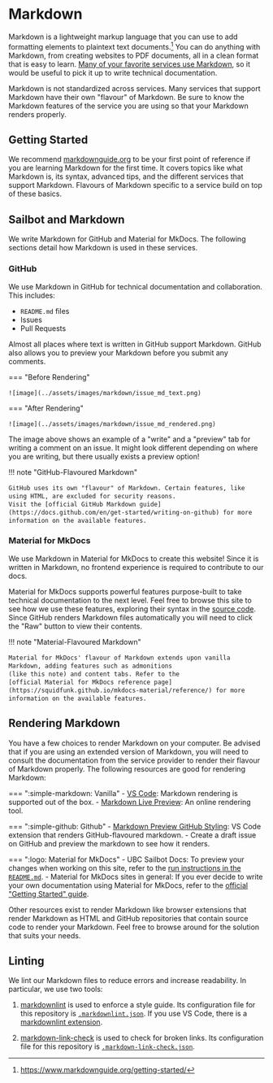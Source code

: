 # Markdown

Markdown is a lightweight markup language that you can use to add formatting elements to plaintext text documents.[^1]
You can do anything with Markdown, from creating websites to PDF documents, all in a clean format that is easy to
learn. [Many of your favorite services use Markdown](https://www.markdownguide.org/tools/), so it would be useful
to pick it up to write technical documentation.

Markdown is not standardized across services. Many services that support Markdown have their
own "flavour" of Markdown. Be sure to know the Markdown features of the service
you are using so that your Markdown renders properly.

## Getting Started

We recommend [markdownguide.org](https://www.markdownguide.org/) to be your first point of reference if you are learning
Markdown for the first time. It covers topics like what Markdown is, its syntax, advanced tips, and the different
services that support Markdown. Flavours of Markdown specific to a service build on top of these basics.

## Sailbot and Markdown

We write Markdown for GitHub and Material for MkDocs. The following sections
detail how Markdown is used in these services.

### GitHub

We use Markdown in GitHub for technical documentation and collaboration. This includes:

- `README.md` files
- Issues
- Pull Requests

Almost all places where text is written in GitHub support Markdown. GitHub also allows you to preview
your Markdown before you submit any comments.

=== "Before Rendering"

    ![image](../assets/images/markdown/issue_md_text.png)

=== "After Rendering"

    ![image](../assets/images/markdown/issue_md_rendered.png)

The image above shows an example of a "write" and a "preview" tab for writing a comment on an issue. It might look
different depending on where you are writing, but there usually exists a preview option!

!!! note "GitHub-Flavoured Markdown"

    GitHub uses its own "flavour" of Markdown. Certain features, like using HTML, are excluded for security reasons.
    Visit the [official GitHub Markdown guide](https://docs.github.com/en/get-started/writing-on-github) for more
    information on the available features.

### Material for MkDocs

We use Markdown in Material for MkDocs to create this website! Since it is written in Markdown, no frontend
experience is required to contribute to our docs.

Material for MkDocs supports powerful features purpose-built to take technical documentation to the next level.
Feel free to browse this site to see how we use these features, exploring their syntax in the
[source code](https://github.com/UBCSailbot/docs/tree/main/docs). Since GitHub renders Markdown files automatically
you will need to click the "Raw" button to view their contents.

!!! note "Material-Flavoured Markdown"

    Material for MkDocs' flavour of Markdown extends upon vanilla Markdown, adding features such as admonitions 
    (like this note) and content tabs. Refer to the
    [official Material for MkDocs reference page](https://squidfunk.github.io/mkdocs-material/reference/) for more
    information on the available features.

## Rendering Markdown

You have a few choices to render Markdown on your computer.
Be advised that if you are using an extended version of Markdown, you will
need to consult the documentation from the service provider to render their flavour of Markdown properly. The following
resources are good for rendering Markdown:

=== ":simple-markdown: Vanilla"
    - [VS Code](https://code.visualstudio.com/docs/languages/markdown#_markdown-preview): Markdown rendering is supported
    out of the box.
    - [Markdown Live Preview](https://markdownlivepreview.com/): An online rendering tool.

=== ":simple-github: Github"
    - [Markdown Preview GitHub Styling](https://marketplace.visualstudio.com/items?itemName=bierner.markdown-preview-github-styles):
    VS Code extension that renders GitHub-flavoured markdown.
    - Create a draft issue on GitHub and preview the markdown to see how it renders.

=== ":logo: Material for MkDocs"
    - UBC Sailbot Docs: To preview your changes when working on this site,
    refer to the [run instructions in the `README.md`](https://github.com/UBCSailbot/docs#run).
    - Material for MkDocs sites in general: If you ever decide to write your own documentation using Material for MkDocs,
    refer to the [official "Getting Started" guide](https://squidfunk.github.io/mkdocs-material/getting-started/).

Other resources exist to render Markdown like browser extensions that render Markdown as HTML and GitHub repositories
that contain source code to render your Markdown. Feel free
to browse around for the solution that suits your needs.

## Linting

We lint our Markdown files to reduce errors and increase readability. In particular, we use two tools:

1. [markdownlint](https://github.com/DavidAnson/markdownlint) is
used to enforce a style guide. Its configuration file for this repository is [`.markdownlint.json`](https://github.com/UBCSailbot/docs/blob/main/.markdownlint.json).
If you use VS Code, there is a [markdownlint extension](https://marketplace.visualstudio.com/items?itemName=DavidAnson.vscode-markdownlint).

2. [markdown-link-check](https://github.com/tcort/markdown-link-check) is
used to check for broken links. Its configuration file for this repository is [`.markdown-link-check.json`](https://github.com/UBCSailbot/docs/blob/main/.markdown-link-check.json).

[^1]: <https://www.markdownguide.org/getting-started/>
